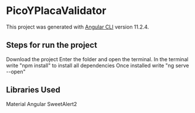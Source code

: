 # PicoYPlacaValidator

This project was generated with [Angular CLI](https://github.com/angular/angular-cli) version 11.2.4.

## Steps for run the project

Download the project
Enter the folder and open the terminal.
In the terminal write "npm install" to install all dependencies
Once installed write "ng serve --open"

## Libraries Used
Material Angular
SweetAlert2